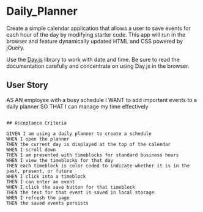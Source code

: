 # Daily_Planner

Create a simple calendar application that allows a user to save events for each hour of the day by modifying starter code. This app will run in the browser and feature dynamically updated HTML and CSS powered by jQuery.

Use the [Day.js](https://day.js.org/en/) library to work with date and time. Be sure to read the documentation carefully and concentrate on using Day.js in the browser.

## User Story

AS AN employee with a busy schedule
I WANT to add important events to a daily planner
SO THAT I can manage my time effectively
```

## Acceptance Criteria

GIVEN I am using a daily planner to create a schedule
WHEN I open the planner
THEN the current day is displayed at the top of the calendar
WHEN I scroll down
THEN I am presented with timeblocks for standard business hours
WHEN I view the timeblocks for that day
THEN each timeblock is color coded to indicate whether it is in the past, present, or future
WHEN I click into a timeblock
THEN I can enter an event
WHEN I click the save button for that timeblock
THEN the text for that event is saved in local storage
WHEN I refresh the page
THEN the saved events persists
